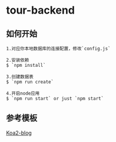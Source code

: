 # tour-backend

## 如何开始
```
1.对应你本地数据库的连接配置，修改`config.js`

2.安装依赖
$ `npm install`

3.创建数据表
$ `npm run create`

4.开启node应用
$ `npm run start` or just `npm start`
```

## 参考模板
[Koa2-blog](https://github.com/wclimb/Koa2-blog)  
